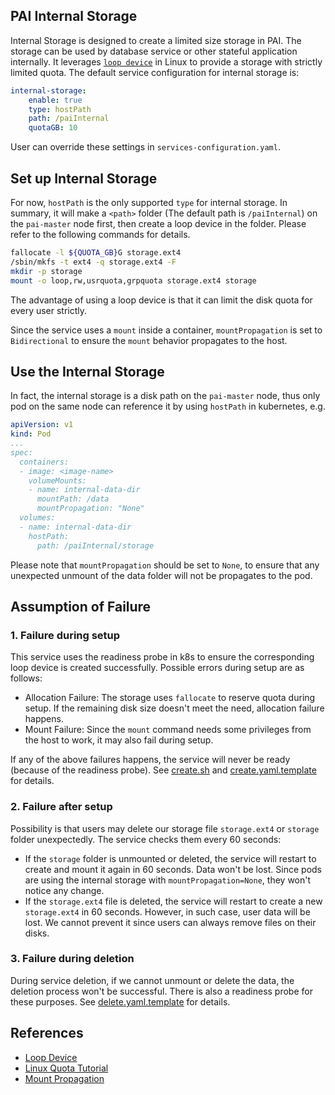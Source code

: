 ## PAI Internal Storage

Internal Storage is designed to create a limited size storage in PAI. The storage can be used by database service or other stateful application internally. It leverages [`loop device`](http://man7.org/linux/man-pages/man4/loop.4.html) in Linux to provide a storage with strictly limited quota. The default service configuration for internal storage is:

```yaml
internal-storage:
    enable: true
    type: hostPath
    path: /paiInternal
    quotaGB: 10
```

User can override these settings in `services-configuration.yaml`.

## Set up Internal Storage

For now, `hostPath` is the only supported `type` for internal storage. In summary, it will make a `<path>` folder (The default path is `/paiInternal`) on the `pai-master` node first, then create a loop device in the folder. Please refer to the following commands for details.

```bash
fallocate -l ${QUOTA_GB}G storage.ext4
/sbin/mkfs -t ext4 -q storage.ext4 -F
mkdir -p storage
mount -o loop,rw,usrquota,grpquota storage.ext4 storage
```

The advantage of using a loop device is that it can limit the disk quota for every user strictly. 

Since the service uses a `mount` inside a container, `mountPropagation` is set to `Bidirectional` to ensure the `mount` behavior propagates to the host.


## Use the Internal Storage

In fact, the internal storage is a disk path on the `pai-master` node, thus only pod on the same node can reference it by using `hostPath` in kubernetes, e.g.

```yaml
apiVersion: v1
kind: Pod
...
spec:
  containers:
  - image: <image-name>
    volumeMounts:
    - name: internal-data-dir
      mountPath: /data
      mountPropagation: "None"
  volumes:
  - name: internal-data-dir
    hostPath:
      path: /paiInternal/storage
```

Please note that `mountPropagation` should be set to `None`, to ensure that any unexpected unmount of the data folder will not be propagates to the pod.

## Assumption of Failure

### 1. Failure during setup

This service uses the readiness probe in k8s to ensure the corresponding loop device is created successfully. Possible errors during setup are as follows:

  - Allocation Failure: The storage uses `fallocate` to reserve quota during setup. If the remaining disk size doesn't meet the need, allocation failure happens.
  - Mount Failure: Since the `mount` command needs some privileges from the host to work, it may also fail during setup.

If any of the above failures happens, the service will never be ready (because of the readiness probe). See [create.sh](src/create.sh) and [create.yaml.template](deploy/create.yaml.template) for details.

### 2. Failure after setup

Possibility is that users may delete our storage file `storage.ext4` or `storage` folder unexpectedly. The service checks them every 60 seconds:

  - If the `storage` folder is unmounted or deleted, the service will restart to create and mount it again in 60 seconds. Data won't be lost. Since pods are using the internal storage with `mountPropagation=None`, they won't notice any change.
  - If the `storage.ext4` file is deleted, the service will restart to create a new `storage.ext4` in 60 seconds. However, in such case, user data will be lost. We cannot prevent it since users can always remove files on their disks.

### 3. Failure during deletion 

During service deletion, if we cannot unmount or delete the data, the deletion process won't be successful. There is also a readiness probe for these purposes. See [delete.yaml.template](deploy/delete.yaml.template) for details.




## References
  - [Loop Device](http://man7.org/linux/man-pages/man4/loop.4.html)
  - [Linux Quota Tutorial](http://souptonuts.sourceforge.net/quota_tutorial.html)
  - [Mount Propagation](https://kubernetes.io/docs/concepts/storage/volumes/#mount-propagation)
